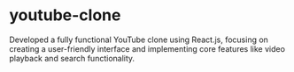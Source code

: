 # youtube-clone
 Developed a fully functional YouTube clone using React.js, focusing on creating a user-friendly interface and implementing core features like video playback and search functionality.
